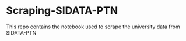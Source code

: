 # Scraping-SIDATA-PTN
This repo contains the notebook used to scrape the university data from SIDATA-PTN
